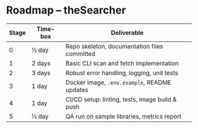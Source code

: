  # Roadmap – theSearcher

 | Stage | Time-box      | Deliverable                                      |
 | ----- | ------------- | ------------------------------------------------ |
 | 0     | ½ day         | Repo skeleton, documentation files committed      |
 | 1     | 2 days        | Basic CLI scan and fetch implementation           |
 | 2     | 3 days        | Robust error handling, logging, unit tests        |
 | 3     | 1 day         | Docker image, `.env.example`, README updates      |
 | 4     | 1 day         | CI/CD setup: linting, tests, image build & push   |
 | 5     | ½ day         | QA run on sample libraries, metrics report        |
